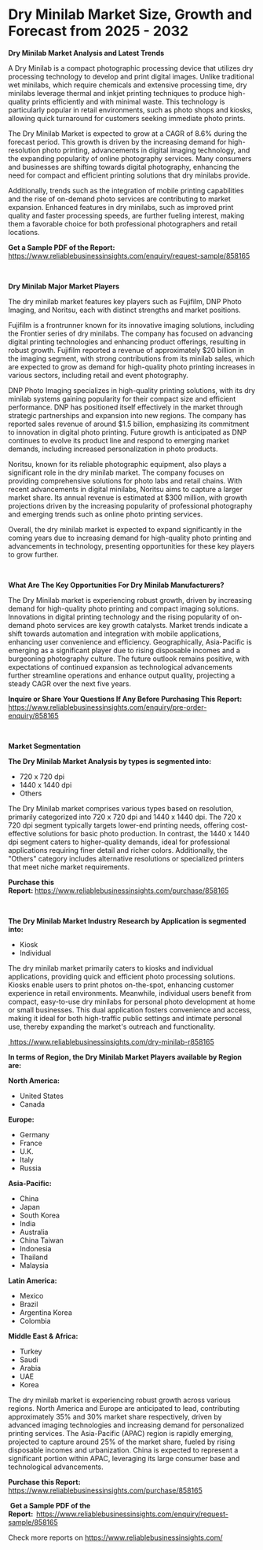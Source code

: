 <p><h1>Dry Minilab Market Size, Growth and Forecast from 2025 - 2032</h1></p><p><strong>Dry Minilab Market Analysis and Latest Trends</strong></p>
<p><p>A Dry Minilab is a compact photographic processing device that utilizes dry processing technology to develop and print digital images. Unlike traditional wet minilabs, which require chemicals and extensive processing time, dry minilabs leverage thermal and inkjet printing techniques to produce high-quality prints efficiently and with minimal waste. This technology is particularly popular in retail environments, such as photo shops and kiosks, allowing quick turnaround for customers seeking immediate photo prints.</p><p>The Dry Minilab Market is expected to grow at a CAGR of 8.6% during the forecast period. This growth is driven by the increasing demand for high-resolution photo printing, advancements in digital imaging technology, and the expanding popularity of online photography services. Many consumers and businesses are shifting towards digital photography, enhancing the need for compact and efficient printing solutions that dry minilabs provide. </p><p>Additionally, trends such as the integration of mobile printing capabilities and the rise of on-demand photo services are contributing to market expansion. Enhanced features in dry minilabs, such as improved print quality and faster processing speeds, are further fueling interest, making them a favorable choice for both professional photographers and retail locations.</p></p>
<p><strong>Get a Sample PDF of the Report:&nbsp;</strong> <a href="https://www.reliablebusinessinsights.com/enquiry/request-sample/858165?utm_campaign=2187&utm_medium=2&utm_source=Github&utm_content=ia&utm_term=17022025&utm_id=dry-minilab">https://www.reliablebusinessinsights.com/enquiry/request-sample/858165</a></p>
<p>&nbsp;</p>
<p><strong>Dry Minilab Major Market Players</strong></p>
<p><p>The dry minilab market features key players such as Fujifilm, DNP Photo Imaging, and Noritsu, each with distinct strengths and market positions. </p><p>Fujifilm is a frontrunner known for its innovative imaging solutions, including the Frontier series of dry minilabs. The company has focused on advancing digital printing technologies and enhancing product offerings, resulting in robust growth. Fujifilm reported a revenue of approximately $20 billion in the imaging segment, with strong contributions from its minilab sales, which are expected to grow as demand for high-quality photo printing increases in various sectors, including retail and event photography.</p><p>DNP Photo Imaging specializes in high-quality printing solutions, with its dry minilab systems gaining popularity for their compact size and efficient performance. DNP has positioned itself effectively in the market through strategic partnerships and expansion into new regions. The company has reported sales revenue of around $1.5 billion, emphasizing its commitment to innovation in digital photo printing. Future growth is anticipated as DNP continues to evolve its product line and respond to emerging market demands, including increased personalization in photo products.</p><p>Noritsu, known for its reliable photographic equipment, also plays a significant role in the dry minilab market. The company focuses on providing comprehensive solutions for photo labs and retail chains. With recent advancements in digital minilabs, Noritsu aims to capture a larger market share. Its annual revenue is estimated at $300 million, with growth projections driven by the increasing popularity of professional photography and emerging trends such as online photo printing services.</p><p>Overall, the dry minilab market is expected to expand significantly in the coming years due to increasing demand for high-quality photo printing and advancements in technology, presenting opportunities for these key players to grow further.</p></p>
<p>&nbsp;</p>
<p><strong>What Are The Key Opportunities For Dry Minilab Manufacturers?</strong></p>
<p><p>The Dry Minilab market is experiencing robust growth, driven by increasing demand for high-quality photo printing and compact imaging solutions. Innovations in digital printing technology and the rising popularity of on-demand photo services are key growth catalysts. Market trends indicate a shift towards automation and integration with mobile applications, enhancing user convenience and efficiency. Geographically, Asia-Pacific is emerging as a significant player due to rising disposable incomes and a burgeoning photography culture. The future outlook remains positive, with expectations of continued expansion as technological advancements further streamline operations and enhance output quality, projecting a steady CAGR over the next five years.</p></p>
<p><strong>Inquire or Share Your Questions If Any Before Purchasing This Report:</strong> <a href="https://www.reliablebusinessinsights.com/enquiry/pre-order-enquiry/858165?utm_campaign=2187&utm_medium=2&utm_source=Github&utm_content=ia&utm_term=17022025&utm_id=dry-minilab">https://www.reliablebusinessinsights.com/enquiry/pre-order-enquiry/858165</a></p>
<p>&nbsp;</p>
<p><strong>Market Segmentation</strong></p>
<p><strong>The Dry Minilab Market Analysis by types is segmented into:</strong></p>
<p><ul><li>720 x 720 dpi</li><li>1440 x 1440 dpi</li><li>Others</li></ul></p>
<p><p>The Dry Minilab market comprises various types based on resolution, primarily categorized into 720 x 720 dpi and 1440 x 1440 dpi. The 720 x 720 dpi segment typically targets lower-end printing needs, offering cost-effective solutions for basic photo production. In contrast, the 1440 x 1440 dpi segment caters to higher-quality demands, ideal for professional applications requiring finer detail and richer colors. Additionally, the "Others" category includes alternative resolutions or specialized printers that meet niche market requirements.</p></p>
<p><strong>Purchase this Report:&nbsp;</strong><a href="https://www.reliablebusinessinsights.com/purchase/858165?utm_campaign=2187&utm_medium=2&utm_source=Github&utm_content=ia&utm_term=17022025&utm_id=dry-minilab">https://www.reliablebusinessinsights.com/purchase/858165</a></p>
<p>&nbsp;</p>
<p><strong>The Dry Minilab Market Industry Research by Application is segmented into:</strong></p>
<p><ul><li>Kiosk</li><li>Individual</li></ul></p>
<p><p>The dry minilab market primarily caters to kiosks and individual applications, providing quick and efficient photo processing solutions. Kiosks enable users to print photos on-the-spot, enhancing customer experience in retail environments. Meanwhile, individual users benefit from compact, easy-to-use dry minilabs for personal photo development at home or small businesses. This dual application fosters convenience and access, making it ideal for both high-traffic public settings and intimate personal use, thereby expanding the market's outreach and functionality.</p></p>
<p><a href="https://www.reliablebusinessinsights.com/dry-minilab-r858165?utm_campaign=2187&utm_medium=2&utm_source=Github&utm_content=ia&utm_term=17022025&utm_id=dry-minilab">&nbsp;https://www.reliablebusinessinsights.com/dry-minilab-r858165</a></p>
<p><strong>In terms of Region, the Dry Minilab Market Players available by Region are:</strong></p>
<p>
    <p> <strong> North America: </strong>
        <ul>
            <li>United States</li>
            <li>Canada</li>
        </ul>
        </p> 
    <p> <strong> Europe: </strong>
        <ul>
            <li>Germany</li>
            <li>France</li>
            <li>U.K.</li>
            <li>Italy</li>
            <li>Russia</li>
        </ul>
        </p> 
    <p> <strong> Asia-Pacific: </strong>
        <ul>
            <li>China</li>
            <li>Japan</li>
            <li>South Korea</li>
            <li>India</li>
            <li>Australia</li>
            <li>China Taiwan</li>
            <li>Indonesia</li>
            <li>Thailand</li>
            <li>Malaysia</li>
        </ul>
        </p> 
    <p> <strong> Latin America: </strong>
        <ul>
            <li>Mexico</li>
            <li>Brazil</li>
            <li>Argentina Korea</li>
            <li>Colombia</li>
        </ul>
        </p> 
    <p> <strong> Middle East & Africa: </strong>
        <ul>
            <li>Turkey</li>
            <li>Saudi</li>
            <li>Arabia</li>
            <li>UAE</li>
            <li>Korea</li>
        </ul>
    </p>
    </p>
<p><p>The dry minilab market is experiencing robust growth across various regions. North America and Europe are anticipated to lead, contributing approximately 35% and 30% market share respectively, driven by advanced imaging technologies and increasing demand for personalized printing services. The Asia-Pacific (APAC) region is rapidly emerging, projected to capture around 25% of the market share, fueled by rising disposable incomes and urbanization. China is expected to represent a significant portion within APAC, leveraging its large consumer base and technological advancements.</p></p>
<p><strong>Purchase this Report: </strong><a href="https://www.reliablebusinessinsights.com/purchase/858165?utm_campaign=2187&utm_medium=2&utm_source=Github&utm_content=ia&utm_term=17022025&utm_id=dry-minilab">https://www.reliablebusinessinsights.com/purchase/858165</a></p>
<p>&nbsp;<strong>Get a Sample PDF of the Report:&nbsp;&nbsp;</strong><a href="https://www.reliablebusinessinsights.com/enquiry/request-sample/858165?utm_campaign=2187&utm_medium=2&utm_source=Github&utm_content=ia&utm_term=17022025&utm_id=dry-minilab">https://www.reliablebusinessinsights.com/enquiry/request-sample/858165</a></p>
<p><strong></strong></p>
<p>Check more reports on <a href="https://www.reliablebusinessinsights.com/?utm_campaign=2187&utm_medium=2&utm_source=Github&utm_content=ia&utm_term=17022025&utm_id=dry-minilab">https://www.reliablebusinessinsights.com/</a></p>